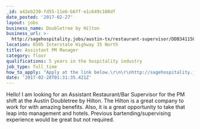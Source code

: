 ```yaml
---
_id: a42eb230-fd55-11e6-b6ff-e1c649c108df
date_posted: '2017-02-27'
layout: jobs
business_name: Doubletree by Hilton
business_url: >-
  http://sagehospitality.jobs/austin-tx/restaurant-supervisor/DDB34115807D41048780010C7C7E6B3C/job/
location: 6505 Interstate Highway 35 North
title: Assistant PM Manager
category: floor
qualifications: 5 years in the hospitality industry
job_type: full_time
how_to_apply: "Apply at the link below.\r\n\r\nhttp://sagehospitality.jobs/austin-tx/restaurant-supervisor/DDB34115807D41048780010C7C7E6B3C/job/"
date: '2017-02-28T01:31:35.421Z'
---
```

Hello! I am looking for an Assistant Restaurant/Bar Supervisor for the PM shift at the Austin Doubletree by Hilton. The Hilton is a great company to work for with amazing benefits. Also, it is a great opportunity to take that leap into management and hotels. Previous bartending/supervising experience would be great but not required.

